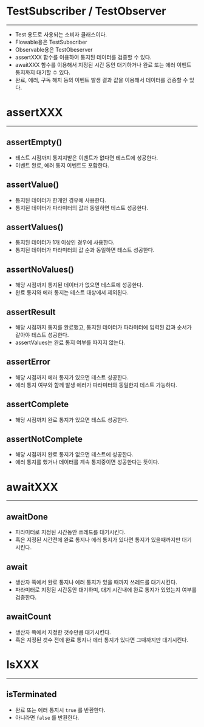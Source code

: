 # TestSubscriber / TestObserver

---

- Test 용도로 사용되는 소비자 클래스이다.
- Flowable용은 TestSubscriber
- Observable용은 TestObeserver
- assertXXX 함수를 이용하여 통지된 데이터를 검증할 수 있다.
- awaitXXX 함수를 이용해서 지정된 시간 동안 대기하거나 완료 또는 에러 이벤트 통지까지 대기할 수 있다.
- 완료, 에러, 구독 해지 등의 이벤트 발생 결과 값을 이용해서 데이터를 검증할 수 있다.

# assertXXX

---

## assertEmpty()

- 테스트 시점까지 통지지받은 이벤트가 없다면 테스트에 성공한다.
- 이벤트 완료, 에러 통지 이벤트도 포함한다.

## assertValue()

- 통지된 데이터가 한개인 경우에 사용한다.
- 통지된 데이터가 파라미터의 값과 동일하면 테스트 성공한다.

## assertValues()

- 통지된 데이터가 1개 이상인 경우에 사용한다.
- 통지된 데이터가 파라미터의 값 순과 동일하면 테스트 성공한다.

## assertNoValues()

- 해당 시점까지 통지된 데이터가 없으면 테스트에 성공한다.
- 완료 통지와 에러 통지는 테스트 대상에서 제외된다.

## assertResult

- 해당 시점까지 통지를 완료했고, 통지된 데이터가 파라미터에 입력된 값과 순서가 같아야 테스트 성공한다.
- assertValues는 완료 통지 여부를 따지지 않는다.

## assertError

- 해당 시점까지 에러 통지가 있으면 테스트 성공한다.
- 에러 통지 여부와 함께 발생 에러가 파라미터와 동일한지 테스트 가능하다.

## assertComplete

- 해당 시점까지 완료 통지가 있으면 테스트 성공한다.

## assertNotComplete

- 해당 시점까지 완료 통지가 없으면 테스트에 성공한다.
- 에러 통지를 했거나 데이터를 계속 통지중이면 성공한다는 뜻이다.

# awaitXXX

---

## awaitDone

- 파라미터로 지정된 시간동안 쓰레드를 대기시킨다.
- 혹은 지정된 시간전에 완료 통지나 에러 통지가 있다면 통지가 있을때까지만 대기 시킨다.

## await

- 생산자 쪽에서 완료 통지나 에러 통지가 있을 때까지 쓰레드를 대기시킨다.
- 파라미터로 지정된 시간동안 대기하며, 대기 시간내에 완료 통지가 있었는지 여부를 검증한다.

## awaitCount

- 생산자 쪽에서 지정한 갯수만큼 대기시킨다.
- 혹은 지정된 갯수 전에 완료 통지나 에러 통지가 있다면 그때까지만 대기시킨다.

# IsXXX

---

## isTerminated

- 완료 또는 에러 통지시 `true` 를 반환한다.
- 아니라면 `false` 를 반환한다.